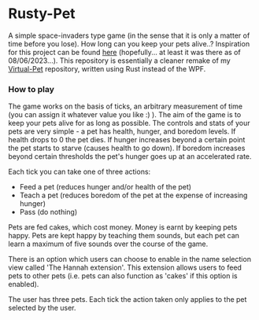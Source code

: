 # Rusty-Pet
A simple space-invaders type game (in the sense that it is only a matter of time before you lose). How long can you keep your pets alive..? Inspiration for this project can be found [here](https://onslowcollege.github.io/13dtc/programming/virtual-pet "[https://onslowcollege.github.io/13dtc/programming/virtual-pet](https://onslowcollege.github.io/2022/13dtc/programming/virtual-pet)") (hopefully... at least it was there as of 08/06/2023...). This repository is essentially a cleaner remake of my [Virtual-Pet](https://github.com/ryangordon11235/Virtual-Pet "https://github.com/ryangordon11235/Virtual-Pet") repository, written using Rust instead of the WPF.

### How to play
The game works on the basis of ticks, an arbitrary measurement of time (you can assign it whatever value you like :) ). The aim of the game is to keep your pets alive for as long as possible. The controls and stats of your pets are very simple - a pet has health, hunger, and boredom levels. If health drops to 0 the pet dies. If hunger increases beyond a certain point the pet starts to starve (causes health to go down). If boredom increases beyond certain thresholds the pet's hunger goes up at an accelerated rate.

Each tick you can take one of three actions:
<ul>
	<li>Feed a pet (reduces hunger and/or health of the pet)</li>
	<li>Teach a pet (reduces boredom of the pet at the expense of increasing hunger)</li>
	<li>Pass (do nothing)</li>
</ul>

Pets are fed cakes, which cost money. Money is earnt by keeping pets happy. Pets are kept happy by teaching them sounds, but each pet can learn a maximum of five sounds over the course of the game.

There is an option which users can choose to enable in the name selection view called 'The Hannah extension'. This extension allows users to feed pets to other pets (i.e. pets can also function as 'cakes' if this option is enabled).

The user has three pets. Each tick the action taken only applies to the pet selected by the user.
